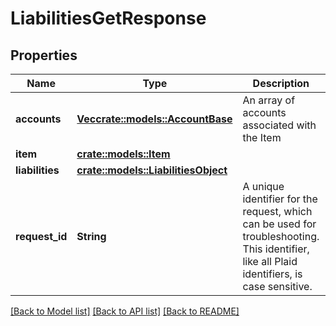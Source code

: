 # LiabilitiesGetResponse

## Properties

Name | Type | Description | Notes
------------ | ------------- | ------------- | -------------
**accounts** | [**Vec<crate::models::AccountBase>**](AccountBase.md) | An array of accounts associated with the Item | 
**item** | [**crate::models::Item**](Item.md) |  | 
**liabilities** | [**crate::models::LiabilitiesObject**](LiabilitiesObject.md) |  | 
**request_id** | **String** | A unique identifier for the request, which can be used for troubleshooting. This identifier, like all Plaid identifiers, is case sensitive. | 

[[Back to Model list]](../README.md#documentation-for-models) [[Back to API list]](../README.md#documentation-for-api-endpoints) [[Back to README]](../README.md)


